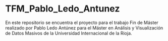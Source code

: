 # TFM_Pablo_Ledo_Antunez
En este repositorio se encuentra el proyecto para el trabajo Fin de Máster realizado por Pablo Ledo Antúnez para el Máster en Análisis y Visualización de Datos Masivos de la Universidad Internacional de la Rioja.

